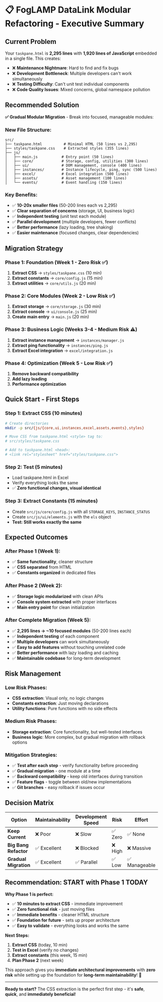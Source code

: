 # 📋 FogLAMP DataLink Modular Refactoring - Executive Summary

## **Current Problem**

Your `taskpane.html` is **2,295 lines** with **1,920 lines of JavaScript** embedded in a single file. This creates:

- ❌ **Maintenance Nightmare**: Hard to find and fix bugs
- ❌ **Development Bottleneck**: Multiple developers can't work simultaneously  
- ❌ **Testing Difficulty**: Can't unit test individual components
- ❌ **Code Quality Issues**: Mixed concerns, global namespace pollution

## **Recommended Solution**

**✅ Gradual Modular Migration** - Break into focused, manageable modules:

### **New File Structure:**
```
src/
├── taskpane.html          # Minimal HTML (50 lines vs 2,295)
├── styles/taskpane.css    # Extracted styles (355 lines)  
├── js/
│   ├── main.js           # Entry point (50 lines)
│   ├── core/             # Storage, config, utilities (300 lines)
│   ├── ui/               # DOM management, console (400 lines)
│   ├── instances/        # Instance lifecycle, ping, sync (500 lines)
│   ├── excel/            # Excel integration (500 lines)
│   ├── assets/           # Asset management (100 lines)
│   └── events/           # Event handling (150 lines)
```

### **Key Benefits:**
- ✅ **10-20x smaller files** (50-200 lines each vs 2,295)
- ✅ **Clear separation of concerns** (storage, UI, business logic)
- ✅ **Independent testing** (unit test each module)
- ✅ **Parallel development** (multiple developers, fewer conflicts)
- ✅ **Better performance** (lazy loading, tree shaking)
- ✅ **Easier maintenance** (focused changes, clear dependencies)

## **Migration Strategy**

### **Phase 1: Foundation** (Week 1 - Zero Risk ✅)
1. **Extract CSS** → `styles/taskpane.css` (10 min)
2. **Extract constants** → `core/config.js` (15 min)  
3. **Extract utilities** → `core/utils.js` (20 min)

### **Phase 2: Core Modules** (Week 2 - Low Risk ✅)
1. **Extract storage** → `core/storage.js` (30 min)
2. **Extract console** → `ui/console.js` (25 min)
3. **Create main entry** → `main.js` (20 min)

### **Phase 3: Business Logic** (Weeks 3-4 - Medium Risk ⚠️)
1. **Extract instance management** → `instances/manager.js`
2. **Extract ping functionality** → `instances/ping.js` 
3. **Extract Excel integration** → `excel/integration.js`

### **Phase 4: Optimization** (Week 5 - Low Risk ✅)
1. **Remove backward compatibility**
2. **Add lazy loading**
3. **Performance optimization**

## **Quick Start - First Steps**

### **Step 1: Extract CSS (10 minutes)**
```bash
# Create directories
mkdir -p src/{js/{core,ui,instances,excel,assets,events},styles}

# Move CSS from taskpane.html <style> tag to:
# src/styles/taskpane.css

# Add to taskpane.html <head>:
# <link rel="stylesheet" href="styles/taskpane.css">
```

### **Step 2: Test (5 minutes)**
- Load taskpane.html in Excel
- Verify everything looks the same
- ✅ **Zero functional changes, visual identical**

### **Step 3: Extract Constants (15 minutes)**  
- Create `src/js/core/config.js` with all `STORAGE_KEYS`, `INSTANCE_STATUS`
- Create `src/js/ui/elements.js` with the `els` object
- **Test: Still works exactly the same**

## **Expected Outcomes**

### **After Phase 1** (Week 1):
- ✅ **Same functionality**, cleaner structure
- ✅ **CSS separated** from HTML
- ✅ **Constants organized** in dedicated files

### **After Phase 2** (Week 2):
- ✅ **Storage logic modularized** with clean APIs
- ✅ **Console system extracted** with proper interfaces
- ✅ **Main entry point** for clean initialization

### **After Complete Migration** (Week 5):
- ✅ **2,295 lines → ~10 focused modules** (50-200 lines each)
- ✅ **Independent testing** of each component
- ✅ **Multiple developers** can work simultaneously  
- ✅ **Easy to add features** without touching unrelated code
- ✅ **Better performance** with lazy loading and caching
- ✅ **Maintainable codebase** for long-term development

## **Risk Management**

### **Low Risk Phases:**
- **CSS extraction**: Visual only, no logic changes
- **Constants extraction**: Just moving declarations
- **Utility functions**: Pure functions with no side effects

### **Medium Risk Phases:**
- **Storage extraction**: Core functionality, but well-tested interfaces
- **Business logic**: More complex, but gradual migration with rollback options

### **Mitigation Strategies:**
- ✅ **Test after each step** - verify functionality before proceeding
- ✅ **Gradual migration** - one module at a time
- ✅ **Backward compatibility** - keep old interfaces during transition
- ✅ **Feature flags** - toggle between old/new implementations
- ✅ **Git branches** - easy rollback if issues occur

## **Decision Matrix**

| Option | Maintainability | Development Speed | Risk | Effort |
|--------|----------------|------------------|------|---------|
| **Keep Current** | ❌ Poor | ❌ Slow | ✅ Zero | ✅ None |
| **Big Bang Refactor** | ✅ Excellent | ❌ Blocked | ❌ High | ❌ Massive |  
| **Gradual Migration** | ✅ Excellent | ✅ Parallel | ✅ Low | ✅ Manageable |

## **Recommendation: START with Phase 1 TODAY** 

**Why Phase 1 is perfect:**
- ✅ **10 minutes to extract CSS** - immediate improvement
- ✅ **Zero functional risk** - just moving files
- ✅ **Immediate benefits** - cleaner HTML structure
- ✅ **Foundation for future** - sets up proper architecture
- ✅ **Easy to validate** - everything looks and works the same

**Next Steps:**
1. **Extract CSS** (today, 10 min)
2. **Test in Excel** (verify no changes)
3. **Extract constants** (this week, 15 min)  
4. **Plan Phase 2** (next week)

This approach gives you **immediate architectural improvements** with **zero risk** while setting up the foundation for **long-term maintainability**! 🚀

---

**Ready to start?** The CSS extraction is the perfect first step - it's **safe**, **quick**, and **immediately beneficial**!

